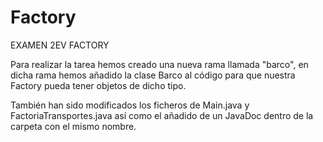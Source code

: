 # Factory

EXAMEN 2EV FACTORY

Para realizar la tarea hemos creado una nueva rama llamada "barco", en dicha rama
hemos añadido la clase Barco al código para que nuestra Factory pueda tener objetos
de dicho tipo.

También han sido modificados los ficheros de Main.java y FactoriaTransportes.java así
como el añadido de un JavaDoc dentro de la carpeta con el mismo nombre.
